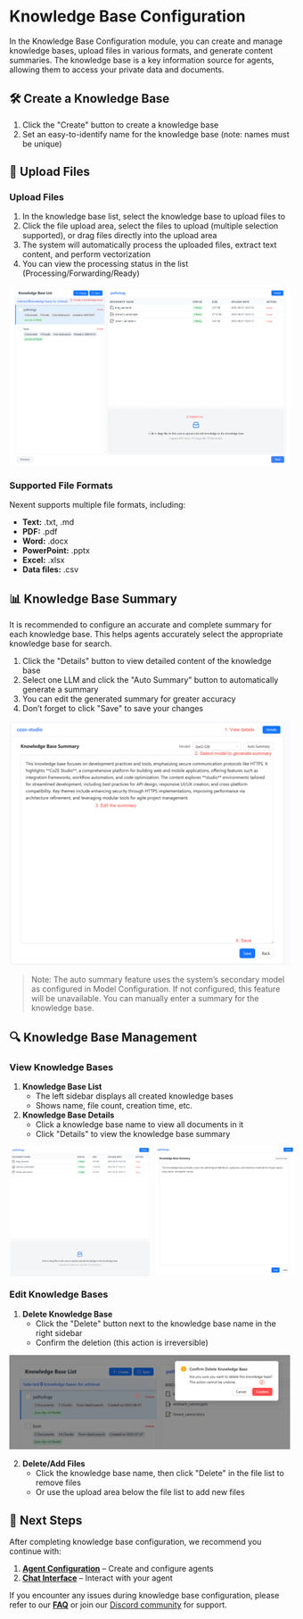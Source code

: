 # Knowledge Base Configuration

In the Knowledge Base Configuration module, you can create and manage knowledge bases, upload files in various formats, and generate content summaries. The knowledge base is a key information source for agents, allowing them to access your private data and documents.

## 🛠️ Create a Knowledge Base

1. Click the "Create" button to create a knowledge base
2. Set an easy-to-identify name for the knowledge base (note: names must be unique)

## 📁 Upload Files

### Upload Files

1. In the knowledge base list, select the knowledge base to upload files to
2. Click the file upload area, select the files to upload (multiple selection supported), or drag files directly into the upload area
3. The system will automatically process the uploaded files, extract text content, and perform vectorization
4. You can view the processing status in the list (Processing/Forwarding/Ready)

![File Upload](./assets/knowledge/create-knowledge-base.png)

### Supported File Formats

Nexent supports multiple file formats, including:
- **Text:** .txt, .md
- **PDF:** .pdf
- **Word:** .docx
- **PowerPoint:** .pptx
- **Excel:** .xlsx
- **Data files:** .csv

## 📊 Knowledge Base Summary

It is recommended to configure an accurate and complete summary for each knowledge base. This helps agents accurately select the appropriate knowledge base for search.

1. Click the "Details" button to view detailed content of the knowledge base
2. Select one LLM and click the "Auto Summary" button to automatically generate a summary
3. You can edit the generated summary for greater accuracy
4. Don’t forget to click "Save" to save your changes

![Content Summary](./assets/knowledge/summary-knowledge-base.png)

> Note: The auto summary feature uses the system’s secondary model as configured in Model Configuration. If not configured, this feature will be unavailable. You can manually enter a summary for the knowledge base.

## 🔍 Knowledge Base Management

### View Knowledge Bases

1. **Knowledge Base List**
   - The left sidebar displays all created knowledge bases
   - Shows name, file count, creation time, etc.
2. **Knowledge Base Details**
   - Click a knowledge base name to view all documents in it
   - Click "Details" to view the knowledge base summary

<div style="display: flex; gap: 8px;">
  <img src="./assets/knowledge/knowledge-base-file-list.png" style="width: 50%; height: 100%;" />
  <img src="./assets/knowledge/knowledge-base-summary.png" style="width: 50%; height: 100%;" />
</div>

### Edit Knowledge Bases

1. **Delete Knowledge Base**
   - Click the "Delete" button next to the knowledge base name in the right sidebar
   - Confirm the deletion (this action is irreversible)

![Delete Knowledge Base](./assets/knowledge/delete-knowledge-base.png)

2. **Delete/Add Files**
   - Click the knowledge base name, then click "Delete" in the file list to remove files
   - Or use the upload area below the file list to add new files

## 🚀 Next Steps

After completing knowledge base configuration, we recommend you continue with:

1. **[Agent Configuration](./agent-configuration)** – Create and configure agents
2. **[Chat Interface](./chat-interface)** – Interact with your agent

If you encounter any issues during knowledge base configuration, please refer to our **[FAQ](../getting-started/faq)** or join our [Discord community](https://discord.gg/tb5H3S3wyv) for support. 